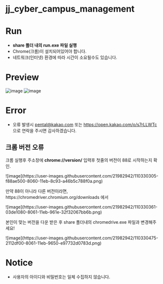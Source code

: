 # jj_cyber_campus_management

# Run
* <b>share 폴더 내의 run.exe 파일 실행</b>
* Chrome(크롬)이 설치되어있어야 합니다.
* 네트워크(인터넷) 환경에 따라 시간이 소요될수도 있습니다.

# Preview
![image](https://user-images.githubusercontent.com/21982942/110329023-6cc48900-805f-11eb-897f-1e50b778d276.png)
![image](https://user-images.githubusercontent.com/21982942/110329050-76e68780-805f-11eb-9bd1-1cd13bfe9592.png)

# Error
* 오류 발생시 pental@kakao.com 또는 https://open.kakao.com/o/s7rLLWTc 으로 연락을 주시면 감사하겠습니다.
<h2>크롬 버전 오류</h2>
<p>크롬 실행후 주소창에 <b>chrome://version/</b> 입력후 첫줄의 버전이 88로 시작하는지 확인.</p>
![image](https://user-images.githubusercontent.com/21982942/110330305-f88ae500-8060-11eb-8c93-a46b5c788f0a.png)
<p>만약 88이 아니라 다른 버전이라면, https://chromedriver.chromium.org/downloads 에서</p>
![image](https://user-images.githubusercontent.com/21982942/110330361-03de1080-8061-11eb-961e-32f32067bb6b.png)
<p>본인이 맞는 버전을 다운 받은 후 share 폴더내의 chromedrive.exe 파일과 변경해주세요!</p>
![image](https://user-images.githubusercontent.com/21982942/110330475-2112df00-8061-11eb-9650-e97732d0783d.png)

# Notice
* 사용자의 아이디와 비밀번호는 일체 수집하지 않습니다.

